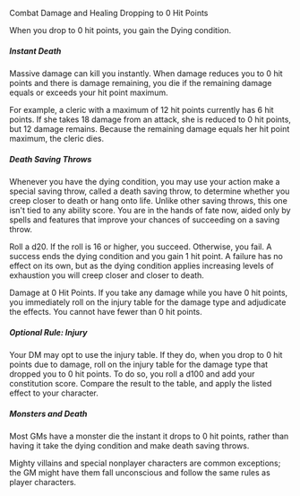 Combat
Damage and Healing
Dropping to 0 Hit Points
<p>
  When you drop to 0 hit points, you gain the Dying condition.
</p>
<h5>Instant Death</h5>
<p>
  Massive damage can kill you instantly. When damage reduces you to 0 hit points and there is damage remaining, you die if the remaining damage equals or exceeds your hit point maximum.
</p>
<p>
  For example, a cleric with a maximum of 12 hit points currently has 6 hit points. If she takes 18 damage from an attack, she is reduced to 0 hit points, but 12 damage remains. Because the remaining damage equals her hit point maximum, the cleric dies.
</p>
<h5>Death Saving Throws</h5>
<p>
  Whenever you have the dying condition, you may use your action make a special saving throw, called a death saving throw, to determine whether you creep closer to death or hang onto life. Unlike other saving throws, this one isn't tied to any ability score. You are in the hands of fate now, aided only by spells and features that improve your chances of succeeding on a saving throw.
</p>
<p>
  Roll a d20. If the roll is 16 or higher, you succeed. Otherwise, you fail. A success ends the dying condition and you gain 1 hit point. A failure has no effect on its own, but as the dying condition applies increasing levels of exhaustion you will creep closer and closer to death.
</p>
<p>
  Damage at 0 Hit Points. If you take any damage while you have 0 hit points, you immediately roll on the injury table for the damage type and adjudicate the effects. You cannot have fewer than 0 hit points.
</p>
<h5>Optional Rule: Injury</h5>
<p>
  Your DM may opt to use the injury table. If they do, when you drop to 0 hit points due to damage, roll on the injury table for the damage type that dropped you to 0 hit points. To do so, you roll a d100 and add your constitution score. Compare the result to the table, and apply the listed effect to your character.
</p>
<h5>Monsters and Death</h5>
<p>
  Most GMs have a monster die the instant it drops to 0 hit points, rather than having it take the dying condition and make death saving throws.
</p>
<p>
  Mighty villains and special nonplayer characters are common exceptions; the GM might have them fall unconscious and follow the same rules as player characters.
</p>

